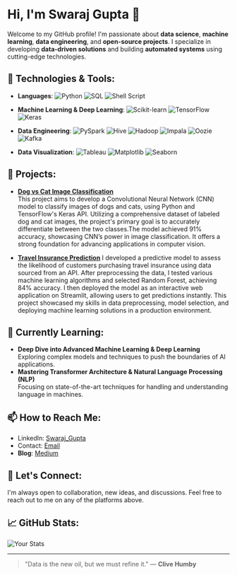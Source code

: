 # Hi, I'm Swaraj Gupta 👋

Welcome to my GitHub profile! I'm passionate about **data science**, **machine learning**, **data engineering**, and **open-source projects**. I specialize in developing **data-driven solutions** and building **automated systems** using cutting-edge technologies.

## 🔧 Technologies & Tools:

- **Languages**:  ![Python](https://img.shields.io/badge/Python-%233776AB.svg?&style=for-the-badge&logo=python&logoColor=white) ![SQL](https://img.shields.io/badge/SQL-%2300f.svg?&style=for-the-badge&logo=sql&logoColor=white) ![Shell Script](https://img.shields.io/badge/Shell%20Script-%23121011.svg?&style=for-the-badge&logo=gnubash&logoColor=white)

- **Machine Learning & Deep Learning**:  ![Scikit-learn](https://img.shields.io/badge/Scikit%20Learn-%23F7931E.svg?&style=for-the-badge&logo=scikit-learn&logoColor=white)  ![TensorFlow](https://img.shields.io/badge/TensorFlow-%23FF6F00.svg?&style=for-the-badge&logo=tensorflow&logoColor=white)  ![Keras](https://img.shields.io/badge/Keras-%23D00000.svg?&style=for-the-badge&logo=keras&logoColor=white)
  
- **Data Engineering**:  ![PySpark](https://img.shields.io/badge/PySpark-%23E76F00.svg?&style=for-the-badge&logo=apache-spark&logoColor=white) ![Hive](https://img.shields.io/badge/Hive-%23FB8C00.svg?&style=for-the-badge&logo=apache-hive&logoColor=white) ![Hadoop](https://img.shields.io/badge/Hadoop-%23FF8000.svg?&style=for-the-badge&logo=apache-hadoop&logoColor=white)  ![Impala](https://img.shields.io/badge/Impala-%2340A4C7.svg?&style=for-the-badge&logo=cloudera&logoColor=white)  ![Oozie](https://img.shields.io/badge/Oozie-%236F71A3.svg?&style=for-the-badge&logo=apache&logoColor=white)  ![Kafka](https://img.shields.io/badge/Kafka-%231F1F1F.svg?&style=for-the-badge&logo=apache-kafka&logoColor=white)

- **Data Visualization**:  ![Tableau](https://img.shields.io/badge/Tableau-%23E97627.svg?&style=for-the-badge&logo=tableau&logoColor=white) ![Matplotlib](https://img.shields.io/badge/Matplotlib-%23FF6347.svg?&style=for-the-badge&logo=matplotlib&logoColor=white)  ![Seaborn](https://img.shields.io/badge/Seaborn-%23FF8C00.svg?&style=for-the-badge&logo=seaborn&logoColor=white)

## 🚀 Projects:
- [**Dog vs Cat Image Classification**](https://github.com/ssjswaraj/Deep-Learning-and-CV/tree/main/Dogs%20Vs%20Cats%20Classification)  
  This project aims to develop a Convolutional Neural Network (CNN) model to classify images of dogs and cats, using Python and TensorFlow's Keras API. Utilizing a comprehensive dataset of labeled dog and cat images, the project's primary goal is to accurately differentiate between the two classes.The model achieved 91% accuracy, showcasing CNN’s power in image classification. It offers a strong foundation for advancing applications in computer vision.
  
- [**Travel Insurance Prediction**]([https://github.com/yourusername/face-mask-detection](https://github.com/ssjswaraj/Deploy_Travel_Insurance_ML))  
 I developed a predictive model to assess the likelihood of customers purchasing travel insurance using data sourced from an API. After preprocessing the data, I tested various machine learning algorithms and selected Random Forest, achieving 84% accuracy. I then deployed the model as an interactive web application on Streamlit, allowing users to get predictions instantly. This project showcased my skills in data preprocessing, model selection, and deploying machine learning solutions in a production environment.

## 🌱 Currently Learning:
- **Deep Dive into Advanced Machine Learning & Deep Learning**  
  Exploring complex models and techniques to push the boundaries of AI applications.
- **Mastering Transformer Architecture & Natural Language Processing (NLP)**  
  Focusing on state-of-the-art techniques for handling and understanding language in machines.


## 📫 How to Reach Me:
- LinkedIn: [Swaraj_Gupta](https://www.linkedin.com/in/yourprofile/)
- Contact: [Email](mailto:meswarajgupta@gmail.com)
- **Blog**: [Medium](https://medium.com/@swarajgupta)

## 💬 Let's Connect:
I'm always open to collaboration, new ideas, and discussions. Feel free to reach out to me on any of the platforms above.

## 📈 GitHub Stats:
![Your Stats](https://github-readme-stats.vercel.app/api?username=yourusername&show_icons=true&hide_title=true&hide=prs&count_private=true)

---
> "Data is the new oil, but we must refine it." — **Clive Humby**
